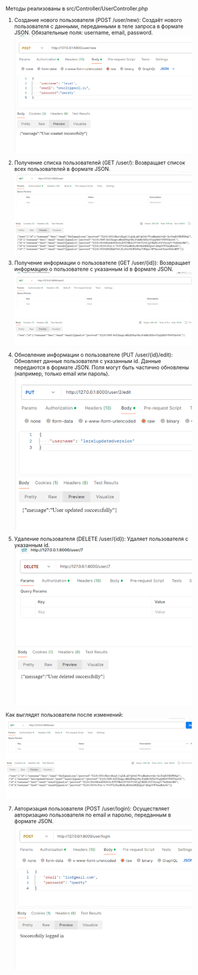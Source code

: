 Методы реализованы в src/Controller/UserController.php
1. Создание нового пользователя (POST /user/new):
Создаёт нового пользователя с данными, переданными в теле запроса в формате JSON.
Обязательные поля: username, email, password.
![alt text](image.png)

2. Получение списка пользователей (GET /user/):
Возвращает список всех пользователей в формате JSON.
![alt text](image-6.png)

3. Получение информации о пользователе (GET /user/{id}):
Возвращает информацию о пользователе с указанным id в формате JSON.
![alt text](image-2.png)

4. Обновление информации о пользователе (PUT /user/{id}/edit):
Обновляет данные пользователя с указанным id. Данные передаются в формате JSON.
Поля могут быть частично обновлены (например, только email или пароль).
![alt text](image-3.png)

5. Удаление пользователя (DELETE /user/{id}):
Удаляет пользователя с указанным id.
![alt text](image-7.png)

Как выглядят пользователи после изменений:
![alt text](image-8.png)

7. Авторизация пользователя (POST /user/login):
Осуществляет авторизацию пользователя по email и паролю, переданным в формате JSON.
![alt text](image-9.png)
